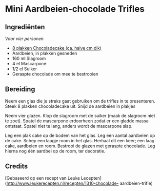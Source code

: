 # Mini Aardbeien-chocolade Trifles
## Ingrediënten
_Voor vier personen_


- [8 plakken Chocoladecake (ca. halve cm dik)](basisrecept-voor-cake.html)
- Aardbeien, in plakken gesneden
- 160 ml Slagroom
- 4 el Mascarpone
- 1/2 el Suiker
- Geraspte chocolade om mee te bestrooien

## Bereiding
Neem een glas die je straks gaat gebruiken om de trifles in te presenteren. Steek 8 plakken chocoladecake uit. Snijd de aardbeien in plakjes

Neem vier glazen. Klop de slagroom met de suiker (maak de slagroom niet te zoet). Spatel de mascarpone erdoorheen zodat er een gladde massa ontstaat. Spatel niet te lang, anders wordt de mascarpone slap.

Leg een plak cake op de bodem van het glas. Leg een aantal aardbeien op de cake. Schep een laagje room in het glas. Herhaal dit een keer; een laag cake, aardbeien en room. Bestrooi de glazen met geraspte chocolade. Leg hierna nog één aardbei op de room, ter decoratie.

## Credits
[Gebaseerd op een recept van Leuke Lecepten](http://www.leukerecepten.nl/recepten/1310-chocolade- aardbeien-trifle)
